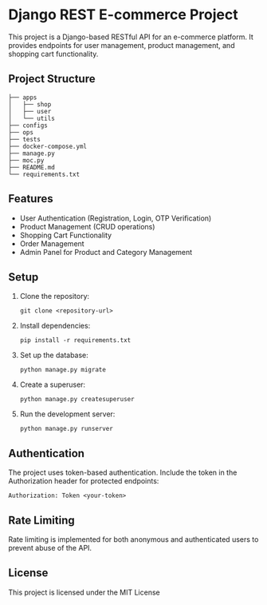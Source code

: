# Django REST E-commerce Project

This project is a Django-based RESTful API for an e-commerce platform. It provides endpoints for user management, product management, and shopping cart functionality.

## Project Structure

```
├── apps
│   ├── shop
│   ├── user
│   └── utils
├── configs
├── ops
├── tests
├── docker-compose.yml
├── manage.py
├── moc.py
├── README.md
└── requirements.txt
```

## Features

- User Authentication (Registration, Login, OTP Verification)
- Product Management (CRUD operations)
- Shopping Cart Functionality
- Order Management
- Admin Panel for Product and Category Management

## Setup

1. Clone the repository:
   ```
   git clone <repository-url>
   ```

2. Install dependencies:
   ```
   pip install -r requirements.txt
   ```

3. Set up the database:
   ```
   python manage.py migrate
   ```

4. Create a superuser:
   ```
   python manage.py createsuperuser
   ```

5. Run the development server:
   ```
   python manage.py runserver
   ```

## Authentication

The project uses token-based authentication. Include the token in the Authorization header for protected endpoints:

```
Authorization: Token <your-token>
```

## Rate Limiting

Rate limiting is implemented for both anonymous and authenticated users to prevent abuse of the API.

## License

This project is licensed under the MIT License
